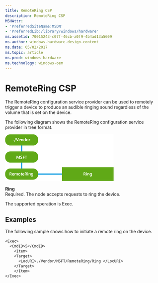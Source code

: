 ```yaml
---
title: RemoteRing CSP
description: RemoteRing CSP
MSHAttr:
- 'PreferredSiteName:MSDN'
- 'PreferredLib:/library/windows/hardware'
ms.assetid: 70015243-c07f-46cb-a0f9-4b4ad13a5609
ms.author: windows-hardware-design-content
ms.date: 05/02/2017
ms.topic: article
ms.prod: windows-hardware
ms.technology: windows-oem
---
```


# RemoteRing CSP


The RemoteRing configuration service provider can be used to remotely trigger a device to produce an audible ringing sound regardless of the volume that is set on the device.

The following diagram shows the RemoteRing configuration service provider in tree format.

![provisioning\-csp\-remotering](images/provisioning-csp-remotering.png)

<a href="" id="ring"></a>**Ring**  
Required. The node accepts requests to ring the device.

The supported operation is Exec.

## Examples


The following sample shows how to initiate a remote ring on the device.

``` syntax
<Exec>
  <CmdID>5</CmdID> 
    <Item> 
    <Target> 
      <LocURI>./Vendor/MSFT/RemoteRing/Ring </LocURI> 
    </Target> 
    </Item> 
</Exec>
```

 

 







